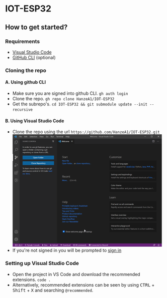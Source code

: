 # IOT-ESP32

## How to get started?

### Requirements

* [Visual Studio Code](https://code.visualstudio.com/)
* [GitHub CLI](https://cli.github.com/) (optional)

### Cloning the repo
#### A. Using github CLI
* Make sure you are signed into github CLI. `gh auth login` 
* Clone the repo. `gh repo clone HanzeA1/IOT-ESP32`
* Get the subrepo's. `cd IOT-ESP32 && git submodule update --init --recursive`

#### B. Using Visual Studio Code
* Clone the repo using the url `https://github.com/HanzeA1/IOT-ESP32.git`
![VS Code Welcome screen](screenshot/step1.png)
* If you're not signed in you will be prompted to [sign in](https://code.visualstudio.com/docs/editor/github#_authenticating-with-an-existing-repository)

### Setting up Visual Studio Code
* Open the project in VS Code and download the recommended extensions. `code .`
* Alternatively, recommended extensions can be seen by using <kbd>CTRL</kbd> + <kbd>Shift</kbd> + <kbd>X</kbd> and searching `@recommended`.
